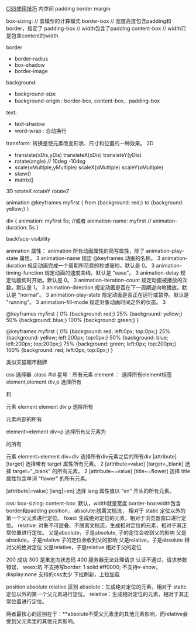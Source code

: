 [CSS使用技巧](http://www.ruanyifeng.com/blog/2010/03/css_cookbook.html)
内空间 padding border margin 


box-sizing:  // 盒模型的计算模式
border-box // 宽度高度包含padding和border，指定了
padding-box // width包含了padding
content-box // width只是包含content的width


border

* border-radius
* box-shadow
* border-image

background:
* background-size
* background-origin : border-box, content-box，padding-box

text:
* text-shadow
* word-wrap : 自动换行


transform:
转换是使元素改变形状、尺寸和位置的一种效果。
2D
* translate(xDis,yDis) translateX(xDis) translateY(yDis)
* rotate(angle) // 10deg -10deg
* scale(xMultiple,yMultiple) scaleX(xMultiple) scaleY(xMultiple)
* skew()
* matrix()

3D
rotateX rotateY rotateZ

animation
@keyframes myfirst
{
from {background: red;}
to {background: yellow;}
}

div
{
animation: myfirst 5s;
//或者 animation-name: myfirst
// animaton-duration: 5s
}

backface-visibility



animation 属性：
animation
所有动画属性的简写属性，除了 animation-play-state 属性。 
3 
animation-name
规定 @keyframes 动画的名称。 
3 
animation-duration
规定动画完成一个周期所花费的秒或毫秒。默认是 0。 
3 
animation-timing-function
规定动画的速度曲线。默认是 "ease"。 
3 
animation-delay
规定动画何时开始。默认是 0。 
3 
animation-iteration-count
规定动画被播放的次数。默认是 1。 
3 
animation-direction
规定动画是否在下一周期逆向地播放。默认是 "normal"。 
3 
animation-play-state
规定动画是否正在运行或暂停。默认是 "running"。 
3 
animation-fill-mode
规定对象动画时间之外的状态。 
3 

@keyframes myfirst
{
0%   {background: red;}
25%  {background: yellow;}
50%  {background: blue;}
100% {background: green;}
}

@keyframes myfirst
{
0%   {background: red; left:0px; top:0px;}
25%  {background: yellow; left:200px; top:0px;}
50%  {background: blue; left:200px; top:200px;}
75%  {background: green; left:0px; top:200px;}
100% {background: red; left:0px; top:0px;}
}


类似天猫超市翻牌


css 选择器
.class 
#id
星号：所有元素
element ： 选择所有element标签
element,element  div,p 选择所有<div>和<p>元素
element element div p 选择所有<div>元素内部的所有<p>
element>element div>p 选择所有父元素为<div>的所有<p>元素
element+element div+div  选择所有div元素之后的所有div
[attribute]
[target] 
选择带有 target 属性所有元素。 
2 
[attribute=value]
[target=_blank] 
选择 target="_blank" 的所有元素。 
2 
[attribute~=value]
[title~=flower] 
选择 title 属性包含单词 "flower" 的所有元素。 


[attribute|=value]
[lang|=en] 
选择 lang 属性值以 "en" 开头的所有元素。 




css:
box-sizing:
content-box: 默认，width就是宽度
border-box:width包含border和padding
position，
absolute:脱离文档流， 相对于 static 定位以外的第一个父元素进行定位。
fixed: 生成绝对定位的元素，相对于浏览器窗口进行定位。
relative: 对象不可层叠、不脱离文档流，生成相对定位的元素，相对于其正常位置进行定位。
父是absolute，子是absolute,  子的定位会收到父的影响
父是absolute，子是relative  子的定位会收到父的影响
父是relative，子是absolute 相对父的绝对定位
父是relative，子是relative 相对于父的定位


200 成功
300 是重定向状态码
400 服务器无法处理请求
认证不通过，请求参数错误，
weex:坑
不支持写border: 1 solid #ff0000;
不支持v-show，display:none
支持的css太少
下拉刷新，上拉加载



position:absolute relative 区别
absolute：生成绝对定位的元素，相对于 static 定位以外的第一个父元素进行定位。
relative：生成相对定位的元素，相对于其正常位置进行定位。

两者最核心的区别在于：**absolute不受父元素里的其他元素影响，而relative会受到父元素里的其他元素影响。